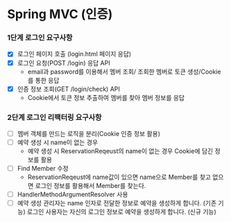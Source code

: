 # Spring MVC (인증)

<h3>1단계 로그인 요구사항</h3>

- [x] 로그인 페이지 호출 (login.html 페이지 응답)
- [x] 로그인 요청(POST /login) 응답 API
  - email과 password를 이용해서 멤버 조회/ 조회한 멤버로 토큰 생성/Cookie를 통한 응답
- [x] 인증 정보 조회(GET /login/check) API 
  - Cookie에서 토큰 정보 추출하여 멤버를 찾아 멤버 정보를 응답

<h3>2단계 로그인 리팩터링 요구사항</h3>

- [ ] 멤버 객체를 만드는 로직을 분리(Cookie 인증 정보 활용)
- [ ] 예약 생성 시 name이 없는 경우
  - 예약 생성 시 ReservationReqeust의 name이 없는 경우 Cookie에 담긴 정보를 활용 
- [ ] Find Member 수정
  - ReservationReqeust에 name값이 있으면 name으로 Member를 찾고 없으면 로그인 정보를 활용해서 Member를 찾는다.
- [ ] HandlerMethodArgumentResolver 사용
- [ ] 예약 생성 
  관리자는 name 인자로 전달한 정보로 예약을 생성하게 합니다. (기존 기능)
  로그인 사용자는 자신의 로그인 정보로 예약을 생성하게 합니다. (신규 기능)